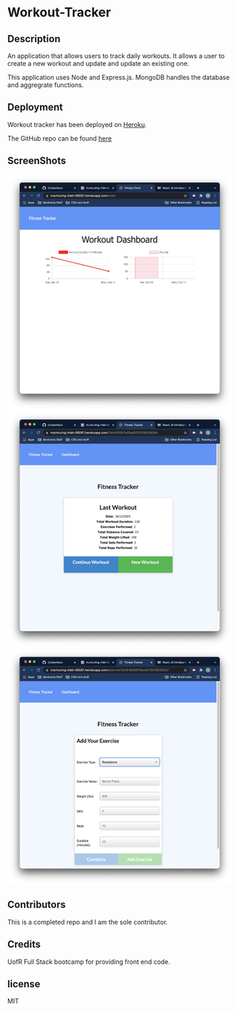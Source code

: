 # Workout-Tracker

## Description

An application that allows users to track daily workouts. It allows a user to create a new workout and update and update an existing one.

This application uses Node and Express.js. MongoDB handles the database and aggregrate functions.

## Deployment

Workout tracker has been deployed on [Heroku](https://murmuring-inlet-08081.herokuapp.com/).

The GitHub repo can be found [here](https://github.com/rjr2/workout)

## ScreenShots

<img src="./screenshots/ft1.png"/>
<img src="./screenshots/ft2.png"/>
<img src="./screenshots/ft3.png"/>

## Contributors

This is a completed repo and I am the sole contributor.

## Credits

UofR Full Stack bootcamp for providing front end code.

## license

MIT